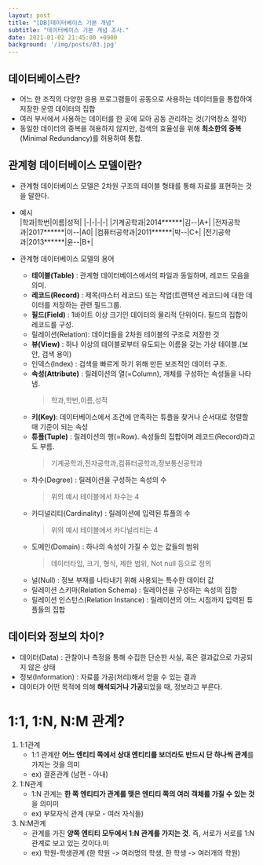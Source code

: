 ```yaml
---
layout: post
title: "[DB]데이터베이스 기본 개념"
subtitle: "데이터베이스 기본 개념 조사."
date: 2021-01-02 21:45:00 +0900
background: '/img/posts/03.jpg'
---
```

## 데이터베이스란?
- 어느 한 조직의 다양한 응용 프로그램들이 공동으로 사용하는 데이터들을 통합하여 저장한 운영 데이터의 집합
- 여러 부서에서 사용하는 데이터를 한 곳에 모아 공동 관리하는 것(기억장소 절약)
- 동일한 데이터의 중복을 혀용하지 않지만, 검색의 효율성을 위해 **최소한의 중복**(Minimal Redundancy)를 허용하여 통합.

## 관계형 데이터베이스 모델이란?
- 관계형 데이터베이스 모델은 2차원 구조의 테이블 형태를 통해 자료를 표현하는 것을 말한다.
- 예시      
    |학과|학번|이름|성적|
    |-|-|-|-|
    |기계공학과|2014******|김--|A+|
    |전자공학과|2017******|이--|A0|
    |컴퓨터공학과|2011******|박--|C+|
    |전기공학과|2013******|윤--|B+|
      
      
- 관계형 데이터베이스 모델의 용어
    - **테이블(Table)** : 관계형 데이터베이스에서의 파일과 동일하며, 레코드 모음을 의미.
    - **레코드(Record)** : 제목(마스터 레코드) 또는 작업(트랜잭션 레코드)에 대한 데이터를 저장하는 관련 필드그룹.
    - **필드(Field)** : 1바이트 이상 크기인 데이터의 물리적 단위이다. 필드의 집합이 레코드를 구성.
    - 릴레이션(Relation): 데이터들을 2차원 테이블의 구조로 저장한 것
    - **뷰(View)** : 하나 이상의 테이블로부터 유도되는 이름을 갖는 가상 테이블.(보안, 검색 용이)
    - 인덱스(Index) : 검색을 빠르게 하기 위해 만든 보조적인 데이터 구조.
    - **속성(Attribute)** : 릴레이션의 열(=Column), 개체를 구성하는 속성들을 나타냄.
        > 학과,학번,이름,성적
    - **키(Key)**: 데이터베이스에서 조건에 만족하는 튜플을 찾거나 순서대로 정렬할 때 기준이 되는 속성
    - **튜플(Tuple)** : 릴레이션의 행(=Row). 속성들의 집합이며 레코드(Record)라고도 부름.
        > 기계공학과,전자공학과,컴퓨터공학과,정보통신공학과
    - 차수(Degree) : 릴레이션을 구성하는 속성의 수
        > 위의 예시 테이블에서 차수는 4
    - 카디널리티(Cardinality) : 릴레이션에 입력된 튜플의 수
        > 위의 예시 테이블에서 카디널리티는 4
    - 도메인(Domain) : 하나의 속성이 가질 수 있는 값들의 범위
        > 데이터타입, 크기, 형식, 제한 범위, Not null 등으로 정의
    - 널(Null) : 정보 부재를 나타내기 위해 사용되는 특수한 데이터 값
    - 릴레이션 스키마(Relation Schema) : 릴레이션을 구성하는 속성의 집합
    - 릴레이션 인스턴스(Relation Instance) : 릴레이션의 어느 시점까지 입력된 튜플들의 집합

## 데이터와 정보의 차이?
- 데이터(Data) : 관찰이나 측정을 통해 수집한 단순한 사실, 혹은 결과값으로 가공되지 않은 상태
- 정보(Information) : 자료를 가공(처리)해서 얻을 수 있는 결과
- 데이터가 어떤 목적에 의해 **해석되거나 가공**되었을 때, 정보라고 부른다.

# 1:1, 1:N, N:M 관계?
1. 1:1관계
    - 1:1 관계란 **어느 엔티티 쪽에서 상대 엔티티를 보더라도 반드시 단 하나씩 관계**를 가지는 것을 의미
    - ex) 결혼관계 (남편 - 아내)
2. 1:N관계
    - 1:N 관계는 **한 쪽 엔티티가 관계를 맺은 엔티티 쪽의 여러 객체를 가질 수 있는 것**을 의미미
    - ex) 부모자식 관계 (부모 - 여러 자식들)
3. N:M관계
    -  관계를 가진 **양쪽 엔티티 모두에서 1:N 관계를 가지는 것**. 즉, 서로가 서로를 1:N관계로 보고 있는 것이다.미
    - ex) 학원-학생관계 (한 학원 -> 여러명의 학생, 한 학생 -> 여러개의 학원)


